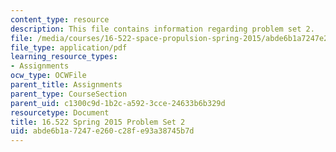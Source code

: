 ```yaml
---
content_type: resource
description: This file contains information regarding problem set 2.
file: /media/courses/16-522-space-propulsion-spring-2015/abde6b1a7247e260c28fe93a38745b7d_MIT16_522S15_PS2.pdf
file_type: application/pdf
learning_resource_types:
- Assignments
ocw_type: OCWFile
parent_title: Assignments
parent_type: CourseSection
parent_uid: c1300c9d-1b2c-a592-3cce-24633b6b329d
resourcetype: Document
title: 16.522 Spring 2015 Problem Set 2
uid: abde6b1a-7247-e260-c28f-e93a38745b7d
---
```

